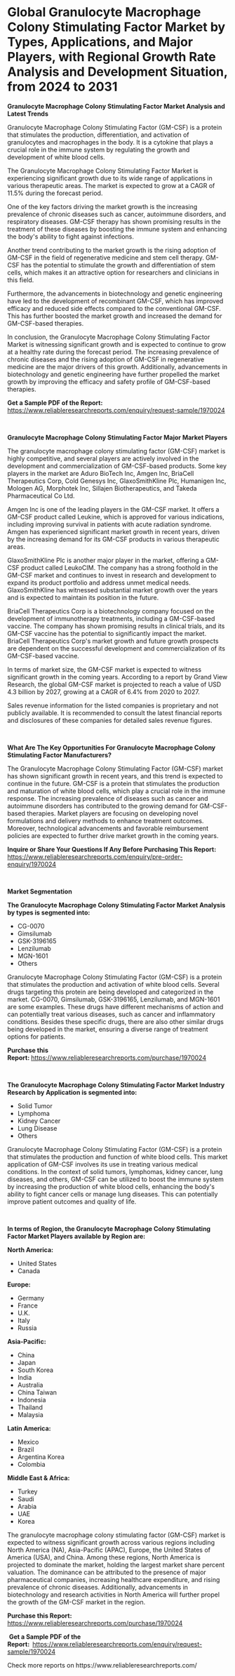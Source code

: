 <p><h1>Global Granulocyte Macrophage Colony Stimulating Factor Market by Types, Applications, and Major Players, with Regional Growth Rate Analysis and Development Situation, from 2024 to 2031</h1></p><p><strong>Granulocyte Macrophage Colony Stimulating Factor Market Analysis and Latest Trends</strong></p>
<p><p>Granulocyte Macrophage Colony Stimulating Factor (GM-CSF) is a protein that stimulates the production, differentiation, and activation of granulocytes and macrophages in the body. It is a cytokine that plays a crucial role in the immune system by regulating the growth and development of white blood cells.</p><p>The Granulocyte Macrophage Colony Stimulating Factor Market is experiencing significant growth due to its wide range of applications in various therapeutic areas. The market is expected to grow at a CAGR of 11.5% during the forecast period. </p><p>One of the key factors driving the market growth is the increasing prevalence of chronic diseases such as cancer, autoimmune disorders, and respiratory diseases. GM-CSF therapy has shown promising results in the treatment of these diseases by boosting the immune system and enhancing the body's ability to fight against infections.</p><p>Another trend contributing to the market growth is the rising adoption of GM-CSF in the field of regenerative medicine and stem cell therapy. GM-CSF has the potential to stimulate the growth and differentiation of stem cells, which makes it an attractive option for researchers and clinicians in this field.</p><p>Furthermore, the advancements in biotechnology and genetic engineering have led to the development of recombinant GM-CSF, which has improved efficacy and reduced side effects compared to the conventional GM-CSF. This has further boosted the market growth and increased the demand for GM-CSF-based therapies.</p><p>In conclusion, the Granulocyte Macrophage Colony Stimulating Factor Market is witnessing significant growth and is expected to continue to grow at a healthy rate during the forecast period. The increasing prevalence of chronic diseases and the rising adoption of GM-CSF in regenerative medicine are the major drivers of this growth. Additionally, advancements in biotechnology and genetic engineering have further propelled the market growth by improving the efficacy and safety profile of GM-CSF-based therapies.</p></p>
<p><strong>Get a Sample PDF of the Report:&nbsp;</strong> <a href="https://www.reliableresearchreports.com/enquiry/request-sample/1970024">https://www.reliableresearchreports.com/enquiry/request-sample/1970024</a></p>
<p>&nbsp;</p>
<p><strong>Granulocyte Macrophage Colony Stimulating Factor Major Market Players</strong></p>
<p><p>The granulocyte macrophage colony stimulating factor (GM-CSF) market is highly competitive, and several players are actively involved in the development and commercialization of GM-CSF-based products. Some key players in the market are Aduro BioTech Inc, Amgen Inc, BriaCell Therapeutics Corp, Cold Genesys Inc, GlaxoSmithKline Plc, Humanigen Inc, Mologen AG, Morphotek Inc, Sillajen Biotherapeutics, and Takeda Pharmaceutical Co Ltd.</p><p>Amgen Inc is one of the leading players in the GM-CSF market. It offers a GM-CSF product called Leukine, which is approved for various indications, including improving survival in patients with acute radiation syndrome. Amgen has experienced significant market growth in recent years, driven by the increasing demand for its GM-CSF products in various therapeutic areas.</p><p>GlaxoSmithKline Plc is another major player in the market, offering a GM-CSF product called LeukoCIM. The company has a strong foothold in the GM-CSF market and continues to invest in research and development to expand its product portfolio and address unmet medical needs. GlaxoSmithKline has witnessed substantial market growth over the years and is expected to maintain its position in the future.</p><p>BriaCell Therapeutics Corp is a biotechnology company focused on the development of immunotherapy treatments, including a GM-CSF-based vaccine. The company has shown promising results in clinical trials, and its GM-CSF vaccine has the potential to significantly impact the market. BriaCell Therapeutics Corp's market growth and future growth prospects are dependent on the successful development and commercialization of its GM-CSF-based vaccine.</p><p>In terms of market size, the GM-CSF market is expected to witness significant growth in the coming years. According to a report by Grand View Research, the global GM-CSF market is projected to reach a value of USD 4.3 billion by 2027, growing at a CAGR of 6.4% from 2020 to 2027.</p><p>Sales revenue information for the listed companies is proprietary and not publicly available. It is recommended to consult the latest financial reports and disclosures of these companies for detailed sales revenue figures.</p></p>
<p>&nbsp;</p>
<p><strong>What Are The Key Opportunities For Granulocyte Macrophage Colony Stimulating Factor Manufacturers?</strong></p>
<p><p>The Granulocyte Macrophage Colony Stimulating Factor (GM-CSF) market has shown significant growth in recent years, and this trend is expected to continue in the future. GM-CSF is a protein that stimulates the production and maturation of white blood cells, which play a crucial role in the immune response. The increasing prevalence of diseases such as cancer and autoimmune disorders has contributed to the growing demand for GM-CSF-based therapies. Market players are focusing on developing novel formulations and delivery methods to enhance treatment outcomes. Moreover, technological advancements and favorable reimbursement policies are expected to further drive market growth in the coming years.</p></p>
<p><strong>Inquire or Share Your Questions If Any Before Purchasing This Report:</strong> <a href="https://www.reliableresearchreports.com/enquiry/pre-order-enquiry/1970024">https://www.reliableresearchreports.com/enquiry/pre-order-enquiry/1970024</a></p>
<p>&nbsp;</p>
<p><strong>Market Segmentation</strong></p>
<p><strong>The Granulocyte Macrophage Colony Stimulating Factor Market Analysis by types is segmented into:</strong></p>
<p><ul><li>CG-0070</li><li>Gimsilumab</li><li>GSK-3196165</li><li>Lenzilumab</li><li>MGN-1601</li><li>Others</li></ul></p>
<p><p>Granulocyte Macrophage Colony Stimulating Factor (GM-CSF) is a protein that stimulates the production and activation of white blood cells. Several drugs targeting this protein are being developed and categorized in the market. CG-0070, Gimsilumab, GSK-3196165, Lenzilumab, and MGN-1601 are some examples. These drugs have different mechanisms of action and can potentially treat various diseases, such as cancer and inflammatory conditions. Besides these specific drugs, there are also other similar drugs being developed in the market, ensuring a diverse range of treatment options for patients.</p></p>
<p><strong>Purchase this Report:&nbsp;</strong><a href="https://www.reliableresearchreports.com/purchase/1970024">https://www.reliableresearchreports.com/purchase/1970024</a></p>
<p>&nbsp;</p>
<p><strong>The Granulocyte Macrophage Colony Stimulating Factor Market Industry Research by Application is segmented into:</strong></p>
<p><ul><li>Solid Tumor</li><li>Lymphoma</li><li>Kidney Cancer</li><li>Lung Disease</li><li>Others</li></ul></p>
<p><p>Granulocyte Macrophage Colony Stimulating Factor (GM-CSF) is a protein that stimulates the production and function of white blood cells. This market application of GM-CSF involves its use in treating various medical conditions. In the context of solid tumors, lymphomas, kidney cancer, lung diseases, and others, GM-CSF can be utilized to boost the immune system by increasing the production of white blood cells, enhancing the body's ability to fight cancer cells or manage lung diseases. This can potentially improve patient outcomes and quality of life.</p></p>
<p>&nbsp;</p>
<p><strong>In terms of Region, the Granulocyte Macrophage Colony Stimulating Factor Market Players available by Region are:</strong></p>
<p>
    <p> <strong> North America: </strong>
        <ul>
            <li>United States</li>
            <li>Canada</li>
        </ul>
        </p> 
    <p> <strong> Europe: </strong>
        <ul>
            <li>Germany</li>
            <li>France</li>
            <li>U.K.</li>
            <li>Italy</li>
            <li>Russia</li>
        </ul>
        </p> 
    <p> <strong> Asia-Pacific: </strong>
        <ul>
            <li>China</li>
            <li>Japan</li>
            <li>South Korea</li>
            <li>India</li>
            <li>Australia</li>
            <li>China Taiwan</li>
            <li>Indonesia</li>
            <li>Thailand</li>
            <li>Malaysia</li>
        </ul>
        </p> 
    <p> <strong> Latin America: </strong>
        <ul>
            <li>Mexico</li>
            <li>Brazil</li>
            <li>Argentina Korea</li>
            <li>Colombia</li>
        </ul>
        </p> 
    <p> <strong> Middle East & Africa: </strong>
        <ul>
            <li>Turkey</li>
            <li>Saudi</li>
            <li>Arabia</li>
            <li>UAE</li>
            <li>Korea</li>
        </ul>
    </p>
    </p>
<p><p>The granulocyte macrophage colony stimulating factor (GM-CSF) market is expected to witness significant growth across various regions including North America (NA), Asia-Pacific (APAC), Europe, the United States of America (USA), and China. Among these regions, North America is projected to dominate the market, holding the largest market share percent valuation. The dominance can be attributed to the presence of major pharmaceutical companies, increasing healthcare expenditure, and rising prevalence of chronic diseases. Additionally, advancements in biotechnology and research activities in North America will further propel the growth of the GM-CSF market in the region.</p></p>
<p><strong>Purchase this Report: </strong><a href="https://www.reliableresearchreports.com/purchase/1970024">https://www.reliableresearchreports.com/purchase/1970024</a></p>
<p>&nbsp;<strong>Get a Sample PDF of the Report:&nbsp;&nbsp;</strong><a href="https://www.reliableresearchreports.com/enquiry/request-sample/1970024">https://www.reliableresearchreports.com/enquiry/request-sample/1970024</a></p>
<p><strong></strong></p>
<p>Check more reports on https://www.reliableresearchreports.com/</p>